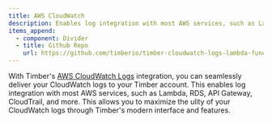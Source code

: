 ```yaml
---
title: AWS CloudWatch
description: Enables log integration with most AWS services, such as Lambda, RDS, API Gateway, and more.
items_append:
  - component: Divider
  - title: Github Repo
    url: https://github.com/timberio/timber-cloudwatch-logs-lambda-function
---
```

With Timber's [AWS CloudWatch Logs](http://docs.aws.amazon.com/AmazonCloudWatch/latest/logs/WhatIsCloudWatchLogs.html) integration, you can seamlessly deliver your CloudWatch logs to your Timber account. This enables log integration with most AWS services, such as Lambda, RDS, API Gateway, CloudTrail, and more. This allows you to maximize the ulity of your CloudWatch logs through Timber's modern interface and features.

